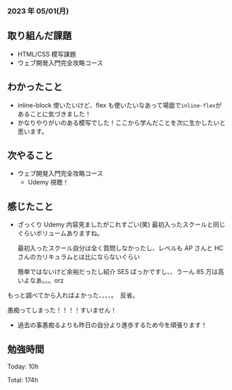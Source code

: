 ### 2023 年 05/01(月)

## 取り組んだ課題

- HTML/CSS 模写課題
- ウェブ開発入門完全攻略コース

## わかったこと

- inline-block 使いたいけど、flex も使いたいなあって場面で`inline-flex`があることに気づきました！
- かなりやりがいのある模写でした！ここから学んだことを次に生かしたいと思います。

## 次やること

- ウェブ開発入門完全攻略コース
  - Udemy 視聴！

## 感じたこと

- ざっくり Udemy 内容見ましたがこれすごい(笑)
  最初入ったスクールと同じぐらいボリュームありますね。

  最初入ったスクール自分は全く質問しなかったし、レベルも AP さんと HC さんのカリキュラムとは比にならないぐらい

  簡単ではないけど余裕だったし紹介 SES ばっかですし、、うーん 85 万は高いよなあ。。。orz

もっと調べてから入ればよかった、、、、。　反省。

愚痴ってしまった！！！！すいません！

- 過去の事愚痴るよりも昨日の自分より進歩するため今を頑張ります！

## 勉強時間

Today: 10h

Total: 174h
